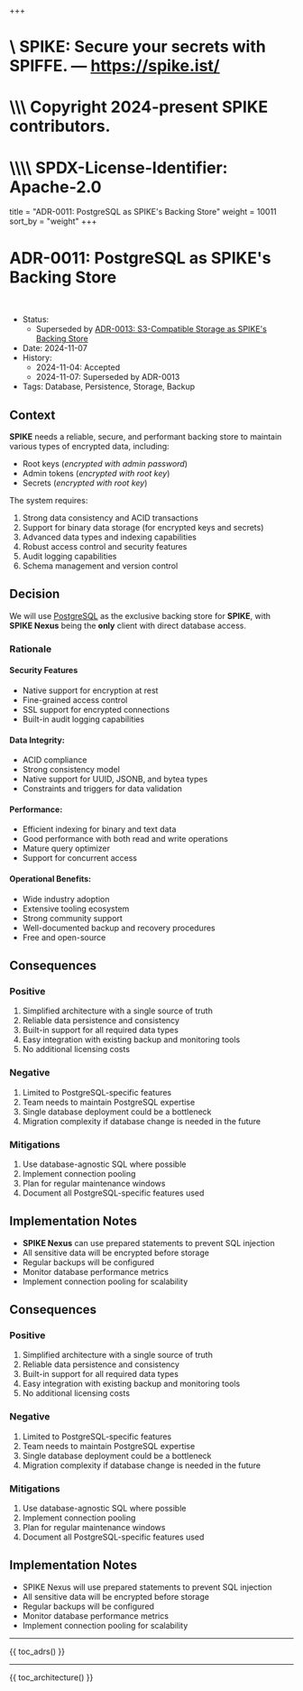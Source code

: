 +++
#    \\ SPIKE: Secure your secrets with SPIFFE. — https://spike.ist/
#  \\\\\ Copyright 2024-present SPIKE contributors.
# \\\\\\\ SPDX-License-Identifier: Apache-2.0

title = "ADR-0011: PostgreSQL as SPIKE's Backing Store"
weight = 10011
sort_by = "weight"
+++

# ADR-0011: PostgreSQL as SPIKE's Backing Store

<br style="clear:both" />

- Status:
   - Superseded by [ADR-0013: S3-Compatible Storage as SPIKE's Backing Store](@/architecture/adrs/adr-0013.md)
- Date: 2024-11-07
- History:
   - 2024-11-04: Accepted
   - 2024-11-07: Superseded by ADR-0013
- Tags: Database, Persistence, Storage, Backup

## Context

**SPIKE** needs a reliable, secure, and performant backing store to maintain 
various types of encrypted data, including:

* Root keys (*encrypted with admin password*)
* Admin tokens (*encrypted with root key*)
* Secrets (*encrypted with root key*)

The system requires:
1. Strong data consistency and ACID transactions
2. Support for binary data storage (for encrypted keys and secrets)
3. Advanced data types and indexing capabilities
4. Robust access control and security features
5. Audit logging capabilities
6. Schema management and version control

## Decision

We will use [PostgreSQL][postgres] as the exclusive backing store for **SPIKE**, 
with **SPIKE Nexus** being the **only** client with direct database access.

[postgres]: https://www.postgresql.org/

### Rationale

#### **Security Features**
* Native support for encryption at rest
* Fine-grained access control
* SSL support for encrypted connections
* Built-in audit logging capabilities

#### **Data Integrity**:
* ACID compliance
* Strong consistency model
* Native support for UUID, JSONB, and bytea types
* Constraints and triggers for data validation

#### **Performance**:
* Efficient indexing for binary and text data
* Good performance with both read and write operations
* Mature query optimizer
* Support for concurrent access

#### **Operational Benefits**:
* Wide industry adoption
* Extensive tooling ecosystem
* Strong community support
* Well-documented backup and recovery procedures
* Free and open-source

## Consequences

### Positive
1. Simplified architecture with a single source of truth
2. Reliable data persistence and consistency
3. Built-in support for all required data types
4. Easy integration with existing backup and monitoring tools
5. No additional licensing costs

### Negative
1. Limited to PostgreSQL-specific features
2. Team needs to maintain PostgreSQL expertise
3. Single database deployment could be a bottleneck
4. Migration complexity if database change is needed in the future

### Mitigations
1. Use database-agnostic SQL where possible
2. Implement connection pooling
3. Plan for regular maintenance windows
4. Document all PostgreSQL-specific features used

## Implementation Notes
* **SPIKE Nexus** can use prepared statements to prevent SQL injection
* All sensitive data will be encrypted before storage
* Regular backups will be configured
* Monitor database performance metrics
* Implement connection pooling for scalability

## Consequences

### Positive
1. Simplified architecture with a single source of truth
2. Reliable data persistence and consistency
3. Built-in support for all required data types
4. Easy integration with existing backup and monitoring tools
5. No additional licensing costs

### Negative
1. Limited to PostgreSQL-specific features
2. Team needs to maintain PostgreSQL expertise
3. Single database deployment could be a bottleneck
4. Migration complexity if database change is needed in the future

### Mitigations
1. Use database-agnostic SQL where possible
2. Implement connection pooling
3. Plan for regular maintenance windows
4. Document all PostgreSQL-specific features used

## Implementation Notes
* SPIKE Nexus will use prepared statements to prevent SQL injection
* All sensitive data will be encrypted before storage
* Regular backups will be configured
* Monitor database performance metrics
* Implement connection pooling for scalability

----

{{ toc_adrs() }}

----

{{ toc_architecture() }}
